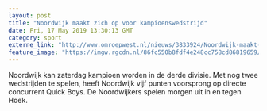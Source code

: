 ```yaml
---
layout: post
title: "Noordwijk maakt zich op voor kampioenswedstrijd"
date: Fri, 17 May 2019 13:30:13 GMT
category: sport
externe_link: "http://www.omroepwest.nl/nieuws/3833924/Noordwijk-maakt-zich-op-voor-kampioenswedstrijd"
feature_image: "https://imgw.rgcdn.nl/86fc550b8fdf4e248cc758cd86819659/opener/3833940.jpg"
---
```


Noordwijk kan zaterdag kampioen worden in de derde divisie. Met nog twee wedstrijden te spelen, heeft Noordwijk vijf punten voorsprong op directe concurrent Quick Boys. De Noordwijkers spelen morgen uit in en tegen Hoek.
